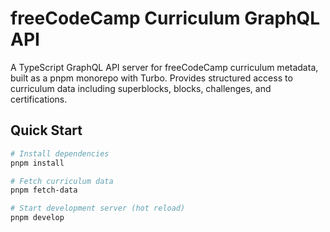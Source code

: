 # freeCodeCamp Curriculum GraphQL API

A TypeScript GraphQL API server for freeCodeCamp curriculum metadata, built as a pnpm monorepo with Turbo. Provides structured access to curriculum data including superblocks, blocks, challenges, and certifications.

## Quick Start

```bash
# Install dependencies
pnpm install

# Fetch curriculum data
pnpm fetch-data

# Start development server (hot reload)
pnpm develop
```
